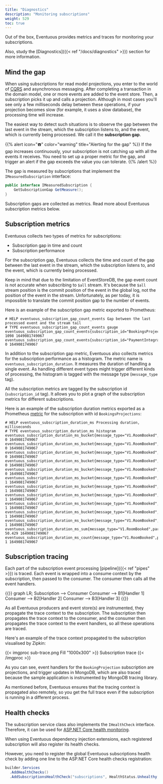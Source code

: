 ```yaml
---
title: "Diagnostics"
description: "Monitoring subscriptions"
weight: 529
toc: true
---
```


Out of the box, Eventuous provides metrics and traces for monitoring your subscriptions.

Also, study the [Diagnostics]({{< ref "/docs/diagnostics" >}}) section for more information.

## Mind the gap

When using subscriptions for read model projections, you enter to the world of [CQRS](https://zimarev.com/blog/event-sourcing/cqrs/) and asynchronous messaging. After completing a transaction in the domain model, one or more events are added to the event store. Then, a subscription picks it up and calls a projection. Although in most cases you'll see only a few milliseconds delay between these operations, if your projection becomes slow (for example, it uses a slow database), the processing time will increase.

The easiest way to detect such situations is to observe the gap between the last event in the stream, which the subscription listens to, and the event, which is currently being processed. We call it the **subscription gap**.

{{% alert icon="☎️" color="warning" title="Alerting for the gap" %}}
If the gap increases continuously, your subscription is not catching up with all the events it receives. You need to set up a proper metric for the gap, and trigger an alert if the gap exceeds the value you can tolerate.
{{% /alert %}}

The gap is measured by subscriptions that implement the `IMeasuredSubscription` interface:

```csharp
public interface IMeasuredSubscription {
    GetSubscriptionGap GetMeasure();
}
```

Subscription gaps are collected as metrics. Read more about Eventuous subscription metrics below.

## Subscription metrics

Eventuous collects two types of metrics for subscriptions:
- Subscription gap in time and count
- Subscription performance

For the subscription gap, Eventuous collects the time and count of the gap between the last event in the stream, which the subscription listens to, and the event, which is currently being processed.

Keep in mind that due to the limitation of EventStoreDB, the gap event count is not accurate when subscribing to `$all` stream. It's because the `$all` stream position is the commit position of the event in the global log, not the position of the event in the stream. Unfortunately, as per today, it is impossible to translate the commit position gap to the number of events.

Here is an example of the subscription gap metric exported to Prometheus:

```prometheus
# HELP eventuous_subscription_gap_count_events Gap between the last processed event and the stream tail
# TYPE eventuous_subscription_gap_count_events gauge
eventuous_subscription_gap_count_events{subscription_id="BookingsProjections"} 1098 1649081749067
eventuous_subscription_gap_count_events{subscription_id="PaymentIntegration"} 0 1649081749067
```

In addition to the subscription gap metric, Eventuous also collects metrics for the subscription performance as a histogram. The metric name is `eventuous_subscription_duration`. It measures the duration of handling a single event. As handling different event types might trigger different kinds of processing, the histogram is tagged with the message type (`message_type` tag).

All the subscription metrics are tagged by the subscription id (`subscription_id` tag). It allows you to plot a graph of the subscription metrics for different subscriptions.

Here is an example of the subscription duration metrics exported as a Prometheus [metric](https://prometheus.io/docs/practices/naming/) for the subscription with id `BookingsProjections`:

```prometheus
# HELP eventuous_subscription_duration_ms Processing duration, milliseconds
# TYPE eventuous_subscription_duration_ms histogram
eventuous_subscription_duration_ms_bucket{message_type="V1.RoomBooked",partition="0",subscription_id="BookingsProjections",le="0"} 0 1649081749067
eventuous_subscription_duration_ms_bucket{message_type="V1.RoomBooked",partition="0",subscription_id="BookingsProjections",le="5"} 0 1649081749067
eventuous_subscription_duration_ms_bucket{message_type="V1.RoomBooked",partition="0",subscription_id="BookingsProjections",le="10"} 0 1649081749067
eventuous_subscription_duration_ms_bucket{message_type="V1.RoomBooked",partition="0",subscription_id="BookingsProjections",le="25"} 0 1649081749067
eventuous_subscription_duration_ms_bucket{message_type="V1.RoomBooked",partition="0",subscription_id="BookingsProjections",le="50"} 0 1649081749067
eventuous_subscription_duration_ms_bucket{message_type="V1.RoomBooked",partition="0",subscription_id="BookingsProjections",le="75"} 1 1649081749067
eventuous_subscription_duration_ms_bucket{message_type="V1.RoomBooked",partition="0",subscription_id="BookingsProjections",le="100"} 1 1649081749067
eventuous_subscription_duration_ms_bucket{message_type="V1.RoomBooked",partition="0",subscription_id="BookingsProjections",le="250"} 1 1649081749067
eventuous_subscription_duration_ms_bucket{message_type="V1.RoomBooked",partition="0",subscription_id="BookingsProjections",le="500"} 1 1649081749067
eventuous_subscription_duration_ms_bucket{message_type="V1.RoomBooked",partition="0",subscription_id="BookingsProjections",le="1000"} 1 1649081749067
eventuous_subscription_duration_ms_bucket{message_type="V1.RoomBooked",partition="0",subscription_id="BookingsProjections",le="+Inf"} 1 1649081749067
eventuous_subscription_duration_ms_sum{message_type="V1.RoomBooked",partition="0",subscription_id="BookingsProjections"} 50.429 1649081749067
eventuous_subscription_duration_ms_count{message_type="V1.RoomBooked",partition="0",subscription_id="BookingsProjections"} 1 1649081749067
```

## Subscription tracing

Each part of the subscription event processing [pipeline]({{< ref "pipes" >}}) is traced. Each event is wrapped into a consume context by the subscription, then passed to the consumer. The consumer then calls all the event handlers.

{{<mermaid>}}
graph LR;
    Subscription --> Consumer
    Consumer --> B1[Handler 1]
    Consumer --> B2[Handler 2]
    Consumer --> B3[Handler 3]
{{</mermaid>}}

As all Eventuous producers and event store(s) are instrumented, they propagate the trace context to the subscription. The subscription then propagates the trace context to the consumer, and the consumer then propagates the trace context to the event handlers, so all these operations are traced.

Here's an example of the trace context propagated to the subscription visualised by Zipkin:

{{< imgproc sub-trace.png Fill "1000x300" >}}
Subscription trace
{{< /imgproc >}}

As you can see, event handlers for the `BookingProjection` subscription are projections, and trigger updates in MongoDB, which are also traced because the sample application is instrumented by MongoDB tracing library.

As mentioned before, Eventuous ensures that the tracing context is propagated also remotely, so you get the full trace even if the subscription is running in a different process.

## Health checks

The subscription service class also implements the `IHealthCheck` interface. Therefore, it can be used for [ASP.NET Core health monitoring](https://docs.microsoft.com/en-us/aspnet/core/host-and-deploy/health-checks?view=aspnetcore-5.0).

When using Eventuous dependency injection extensions, each registered subscription will also register its health checks.

However, you need to register the global Eventuous subscriptions health check by adding one line to the ASP.NET Core health checks registration:

```csharp
builder.Services
  .AddHealthChecks()
  .AddSubscriptionsHealthCheck("subscriptions", HealthStatus.Unhealthy, new []{"tag"});
```

